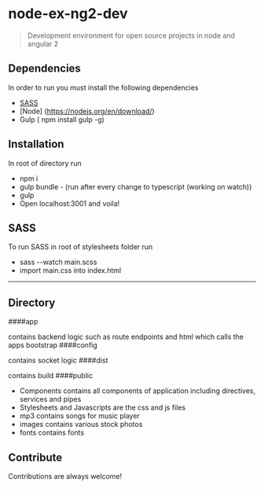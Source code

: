 # node-ex-ng2-dev
> Development environment for open source projects in node and angular 2

## Dependencies

In order to run you must install the following dependencies
- [SASS](http://sass-lang.com/install)
- [Node] (https://nodejs.org/en/download/) 
- Gulp ( npm install gulp -g) 


## Installation

In root of directory run
- npm i</code></h4>
- gulp bundle - (run after every change to typescript (working on watch))
- gulp
- Open localhost:3001 and voila!

## SASS

To run SASS in root of stylesheets folder run 
- sass --watch main.scss
- import main.css into index.html

___

## Directory

####app

contains backend logic such as route endpoints and html which calls the apps bootstrap
####config

contains socket logic
####dist

contains build
####public
- Components contains all components of application including directives, services and pipes
- Stylesheets and Javascripts are the css and js files
- mp3 contains songs for music player
- images contains various stock photos
- fonts contains fonts


## Contribute

Contributions are always welcome!

